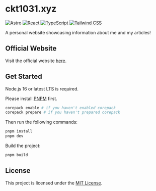 # ckt1031.xyz

[![Astro](https://img.shields.io/badge/Astro-FF5D01?logo=astro&logoColor=fff&style=for-the-badge)](https://astro.build)
[![React](https://img.shields.io/badge/react-%2320232a.svg?style=for-the-badge&logo=react)](https://reactjs.org)
[![TypeScript](https://img.shields.io/badge/typescript-%23007ACC.svg?style=for-the-badge&logo=typescript&logoColor=white)](https://www.typescriptlang.org)
[![Tailwind CSS](https://img.shields.io/badge/Tailwind%20CSS-black?style=for-the-badge&logo=tailwind-css)](https://tailwindcss.com)

A personal website showcasing information about me and my articles!

## Official Website

Visit the official website [here](https://ckt1031.xyz).

## Get Started

Node.js 16 or latest LTS is required.

Please install [PNPM](https://pnpm.io) first.

```bash
corepack enable # if you haven't enabled corepack
corepack prepare # if you haven't prepared corepack
```

Then run the following commands:

```bash
pnpm install
pnpm dev
```

Build the project:

```bash
pnpm build
```

## License

This project is licensed under the [MIT License](LICENSE).
